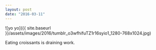 ```yaml
---
layout: post
date: "2016-03-11"
---
```


![yo yo]({{ site.baseurl }}/assets/images/2016/tumblr_o3wfhifuTZ1r16syio1_1280-768x1024.jpg)

Eating croissants is draining work.
